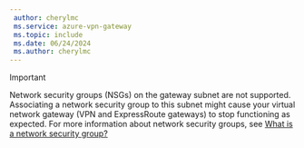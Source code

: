 ```yaml
---
 author: cherylmc
 ms.service: azure-vpn-gateway
 ms.topic: include
 ms.date: 06/24/2024
 ms.author: cherylmc
---
```

> [!IMPORTANT]
> Network security groups (NSGs) on the gateway subnet are not supported. Associating a network security group to this subnet might cause your virtual network gateway (VPN and ExpressRoute gateways) to stop functioning as expected. For more information about network security groups, see [What is a network security group?](/azure/virtual-network/network-security-groups-overview)